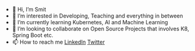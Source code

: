 - 👋 Hi, I’m Smit
- 👀 I’m interested in Developing, Teaching and everything in between
- 🌱 I’m currently learning Kubernetes, AI and Machine Learning
- 💞️ I’m looking to collaborate on Open Source Projects that involves K8, Spring Boot etc.
- 📫 How to reach me [LinkedIn](https://www.linkedin.com/in/smitshahc/) [Twitter](https://twitter.com/smit_shah_95)

<!---
shah-smit/shah-smit is a ✨ special ✨ repository because its `README.md` (this file) appears on your GitHub profile.
You can click the Preview link to take a look at your changes.
--->
